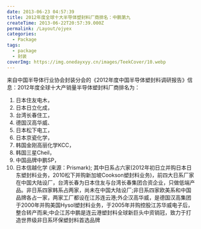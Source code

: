 ```yaml
---
date: 2013-06-23 04:57:39
title: 2012年度全球十大半导体塑封料厂商排名：中鹏第九
createTime: 2013-06-22T20:57:39.000Z
permalink: /Layout/ojyex
categories:
  - Package
tags:
  - package
  - 封装
coverImg: https://img.onedayxyy.cn/images/TeekCover/10.webp
---
```


来自中国半导体行业协会封装分会的《2012年度中国半导体塑封料调研报告》信息：2012年度全球十大产销量半导体塑封料厂商排名为：
1. 日本住友电木，
2. 日本日立化成，
3. 台湾长春住工，
4. 德国汉高华威、
5. 日本松下电工，
6. 日本京瓷化学，
7. 韩国金刚高丽化学KCC，
8. 韩国三星Cheil，
9. 中国品牌中鹏SP，
10. 日本信越化学
(来源：Prismark);
其中日系占六家(2012年初日立并购日本日东塑封料业务，2010松下并购新加坡Cookson塑封料业务)，前四大日系厂家在中国大陆设厂，台湾长春为日本住友与台湾长春集团合资企业，只做低端产品。非日系四家韩系占两家，尚未在中国大陆设厂;非日系四家欧美系和中国品牌各占一家，两家工厂都设在江苏连云港;外企汉高华威，是德国汉高集团于2000年并购美国Hysol塑封料业务，于2005年并购控股江苏华威电子后，整合转产而来;中企江苏中鹏是连云港塑封料全球新巨头中资销冠，致力于打造世界级非日系环保塑封料首选品牌
